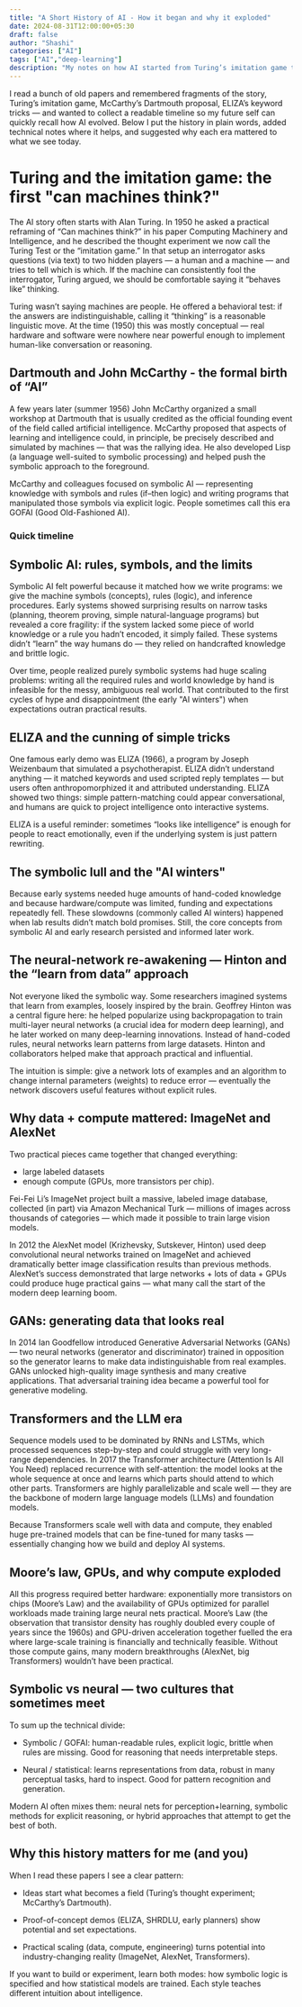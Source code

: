 ```yaml
---
title: "A Short History of AI - How it began and why it exploded"
date: 2024-08-31T12:00:00+05:30
draft: false
author: "Shashi"
categories: ["AI"]
tags: ["AI","deep-learning"]
description: "My notes on how AI started from Turing’s imitation game to symbolic AI, ELIZA, neural networks, ImageNet/AlexNet, GANs and Transformers and why compute & data changed everything."
---
```


I read a bunch of old papers and remembered fragments of the story, Turing’s imitation game, McCarthy’s Dartmouth proposal, ELIZA’s keyword tricks — and wanted to collect a readable timeline so my future self can quickly recall how AI evolved. Below I put the history in plain words, added technical notes where it helps, and suggested why each era mattered to what we see today.

<!--more-->

# Turing and the imitation game: the first "can machines think?"

The AI story often starts with Alan Turing. In 1950 he asked a practical reframing of “Can machines think?” in his paper Computing Machinery and Intelligence, and he described the thought experiment we now call the Turing Test or the “imitation game.” In that setup an interrogator asks questions (via text) to two hidden players — a human and a machine — and tries to tell which is which. If the machine can consistently fool the interrogator, Turing argued, we should be comfortable saying it “behaves like” thinking. 

Turing wasn’t saying machines are people. He offered a behavioral test: if the answers are indistinguishable, calling it “thinking” is a reasonable linguistic move. At the time (1950) this was mostly conceptual — real hardware and software were nowhere near powerful enough to implement human-like conversation or reasoning.

## Dartmouth and John McCarthy - the formal birth of “AI”

A few years later (summer 1956) John McCarthy organized a small workshop at Dartmouth that is usually credited as the official founding event of the field called artificial intelligence. McCarthy proposed that aspects of learning and intelligence could, in principle, be precisely described and simulated by machines — that was the rallying idea. He also developed Lisp (a language well-suited to symbolic processing) and helped push the symbolic approach to the foreground. 

McCarthy and colleagues focused on symbolic AI — representing knowledge with symbols and rules (if–then logic) and writing programs that manipulated those symbols via explicit logic. People sometimes call this era GOFAI (Good Old-Fashioned AI).

### Quick timeline



## Symbolic AI: rules, symbols, and the limits

Symbolic AI felt powerful because it matched how we write programs: we give the machine symbols (concepts), rules (logic), and inference procedures. Early systems showed surprising results on narrow tasks (planning, theorem proving, simple natural-language programs) but revealed a core fragility: if the system lacked some piece of world knowledge or a rule you hadn’t encoded, it simply failed. These systems didn’t “learn” the way humans do — they relied on handcrafted knowledge and brittle logic.

Over time, people realized purely symbolic systems had huge scaling problems: writing all the required rules and world knowledge by hand is infeasible for the messy, ambiguous real world. That contributed to the first cycles of hype and disappointment (the early "AI winters") when expectations outran practical results.

## ELIZA and the cunning of simple tricks

One famous early demo was ELIZA (1966), a program by Joseph Weizenbaum that simulated a psychotherapist. ELIZA didn’t understand anything — it matched keywords and used scripted reply templates — but users often anthropomorphized it and attributed understanding. ELIZA showed two things: simple pattern-matching could appear conversational, and humans are quick to project intelligence onto interactive systems. 

ELIZA is a useful reminder: sometimes “looks like intelligence” is enough for people to react emotionally, even if the underlying system is just pattern rewriting.

## The symbolic lull and the "AI winters"

Because early systems needed huge amounts of hand-coded knowledge and because hardware/compute was limited, funding and expectations repeatedly fell. These slowdowns (commonly called AI winters) happened when lab results didn’t match bold promises. Still, the core concepts from symbolic AI and early research persisted and informed later work.

## The neural-network re-awakening — Hinton and the “learn from data” approach

Not everyone liked the symbolic way. Some researchers imagined systems that learn from examples, loosely inspired by the brain. Geoffrey Hinton was a central figure here: he helped popularize using backpropagation to train multi-layer neural networks (a crucial idea for modern deep learning), and he later worked on many deep-learning innovations. Instead of hand-coded rules, neural networks learn patterns from large datasets. Hinton and collaborators helped make that approach practical and influential. 

The intuition is simple: give a network lots of examples and an algorithm to change internal parameters (weights) to reduce error — eventually the network discovers useful features without explicit rules.

## Why data + compute mattered: ImageNet and AlexNet

Two practical pieces came together that changed everything: 

- large labeled datasets
- enough compute (GPUs, more transistors per chip). 

Fei-Fei Li’s ImageNet project built a massive, labeled image database, collected (in part) via Amazon Mechanical Turk — millions of images across thousands of categories — which made it possible to train large vision models. 

In 2012 the AlexNet model (Krizhevsky, Sutskever, Hinton) used deep convolutional neural networks trained on ImageNet and achieved dramatically better image classification results than previous methods. AlexNet’s success demonstrated that large networks + lots of data + GPUs could produce huge practical gains — what many call the start of the modern deep learning boom.

## GANs: generating data that looks real

In 2014 Ian Goodfellow introduced Generative Adversarial Networks (GANs) — two neural networks (generator and discriminator) trained in opposition so the generator learns to make data indistinguishable from real examples. GANs unlocked high-quality image synthesis and many creative applications. That adversarial training idea became a powerful tool for generative modeling.

## Transformers and the LLM era



Sequence models used to be dominated by RNNs and LSTMs, which processed sequences step-by-step and could struggle with very long-range dependencies. In 2017 the Transformer architecture (Attention Is All You Need) replaced recurrence with self-attention: the model looks at the whole sequence at once and learns which parts should attend to which other parts. Transformers are highly parallelizable and scale well — they are the backbone of modern large language models (LLMs) and foundation models. 

Because Transformers scale well with data and compute, they enabled huge pre-trained models that can be fine-tuned for many tasks — essentially changing how we build and deploy AI systems.

## Moore’s law, GPUs, and why compute exploded

All this progress required better hardware: exponentially more transistors on chips (Moore’s Law) and the availability of GPUs optimized for parallel workloads made training large neural nets practical. Moore’s Law (the observation that transistor density has roughly doubled every couple of years since the 1960s) and GPU-driven acceleration together fuelled the era where large-scale training is financially and technically feasible. Without those compute gains, many modern breakthroughs (AlexNet, big Transformers) wouldn’t have been practical.

## Symbolic vs neural — two cultures that sometimes meet

To sum up the technical divide:

- Symbolic / GOFAI: human-readable rules, explicit logic, brittle when rules are missing. Good for reasoning that needs interpretable steps.

- Neural / statistical: learns representations from data, robust in many perceptual tasks, hard to inspect. Good for pattern recognition and generation.

Modern AI often mixes them: neural nets for perception+learning, symbolic methods for explicit reasoning, or hybrid approaches that attempt to get the best of both.

## Why this history matters for me (and you)

When I read these papers I see a clear pattern:

- Ideas start what becomes a field (Turing’s thought experiment; McCarthy’s Dartmouth). 

- Proof-of-concept demos (ELIZA, SHRDLU, early planners) show potential and set expectations. 

- Practical scaling (data, compute, engineering) turns potential into industry-changing reality (ImageNet, AlexNet, Transformers). 

If you want to build or experiment, learn both modes: how symbolic logic is specified and how statistical models are trained. Each style teaches different intuition about intelligence.
